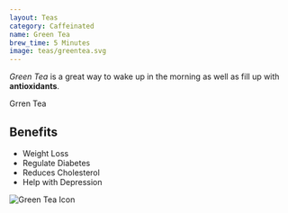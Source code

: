 ```yaml
---
layout: Teas
category: Caffeinated
name: Green Tea
brew_time: 5 Minutes
image: teas/greentea.svg
---
```


*Green Tea* is a great way to wake up in the morning as well as fill up with **antioxidants**.

Grren Tea

## Benefits

- Weight Loss
- Regulate Diabetes 
- Reduces Cholesterol
- Help with Depression

![Green Tea Icon]({{site.baseurl}}/images/greentea.svg)